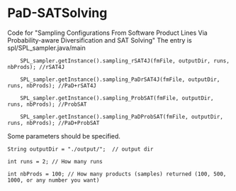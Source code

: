# PaD-SATSolving
Code for "Sampling Configurations From Software Product Lines Via Probability-aware Diversification and SAT Solving"
The entry is spl/SPL_sampler.java/main

  		SPL_sampler.getInstance().sampling_rSAT4J(fmFile, outputDir, runs, nbProds); //rSAT4J
      
  		SPL_sampler.getInstance().sampling_PaDrSAT4J(fmFile, outputDir, runs, nbProds); //PaD+rSAT4J
      
  		SPL_sampler.getInstance().sampling_ProbSAT(fmFile, outputDir, runs, nbProds); //ProbSAT
      
  		SPL_sampler.getInstance().sampling_PaDProbSAT(fmFile, outputDir, runs, nbProds); //PaD+ProbSAT

Some parameters should be specified.

 	String outputDir = "./output/";  // output dir
  
  	int runs = 2; // How many runs
    
  	int nbProds = 100; // How many products (samples) returned (100, 500, 1000, or any number you want)
